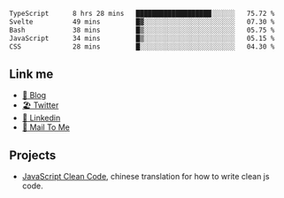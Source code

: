 <!--START_SECTION:waka-->

```txt
TypeScript      8 hrs 28 mins   ███████████████████░░░░░░   75.72 %
Svelte          49 mins         █▓░░░░░░░░░░░░░░░░░░░░░░░   07.30 %
Bash            38 mins         █▒░░░░░░░░░░░░░░░░░░░░░░░   05.75 %
JavaScript      34 mins         █▒░░░░░░░░░░░░░░░░░░░░░░░   05.15 %
CSS             28 mins         █░░░░░░░░░░░░░░░░░░░░░░░░   04.30 %
```

<!--END_SECTION:waka-->

## Link me

- [📕 Blog](https://chris-yu.vercel.app/)
- [🏖️ Twitter](https://twitter.com/yuetong3yu)
- [🧳 Linkedin](https://www.linkedin.com/in/yuetong3yu)
- [📧 Mail To Me](mailto:yuetong3yu@gmail.com)


## Projects 

- [JavaScript Clean Code](https://js-clean-code-cn.vercel.app/), chinese translation for how to write clean js code.
